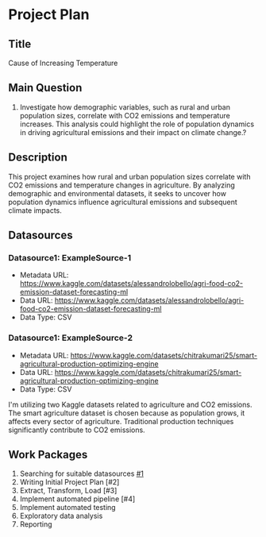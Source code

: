# Project Plan

## Title
<!-- Give your project a short title. -->
Cause of Increasing Temperature
## Main Question

<!-- Think about one main question you want to answer based on the data. -->
1. Investigate how demographic variables, such as rural and urban population sizes, correlate with CO2 emissions and temperature increases. This analysis could highlight the role of population dynamics in driving agricultural emissions and their impact on climate change.?

## Description

<!-- Describe your data science project in max. 200 words. Consider writing about why and how you attempt it. -->
This project examines how rural and urban population sizes correlate with CO2 emissions and temperature changes in agriculture. By analyzing demographic and environmental datasets, it seeks to uncover how population dynamics influence agricultural emissions and subsequent climate impacts.

## Datasources

<!-- Describe each datasources you plan to use in a section. Use the prefic "DatasourceX" where X is the id of the datasource. -->

### Datasource1: ExampleSource-1
* Metadata URL: https://www.kaggle.com/datasets/alessandrolobello/agri-food-co2-emission-dataset-forecasting-ml
* Data URL: https://www.kaggle.com/datasets/alessandrolobello/agri-food-co2-emission-dataset-forecasting-ml
* Data Type: CSV

### Datasource1: ExampleSource-2 
* Metadata URL: https://www.kaggle.com/datasets/chitrakumari25/smart-agricultural-production-optimizing-engine
* Data URL: https://www.kaggle.com/datasets/chitrakumari25/smart-agricultural-production-optimizing-engine
* Data Type: CSV

I'm utilizing two Kaggle datasets related to agriculture and CO2 emissions. The smart agriculture dataset is chosen because as population grows, it affects every sector of agriculture. Traditional production techniques significantly contribute to CO2 emissions. 

## Work Packages

<!-- List of work packages ordered sequentially, each pointing to an issue with more details. -->

1. Searching for suitable datasources [#1][i1]
2. Writing Initial Project Plan [#2]
3. Extract, Transform, Load [#3]
4. Implement automated pipeline [#4]
5. Implement automated testing 
6. Exploratory data analysis
7. Reporting

[i1]: https://github.com/jvalue/made-template/issues/1
